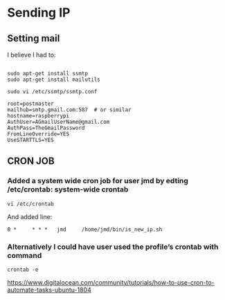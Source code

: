 # Sending IP

## Setting mail
I believe I had to:
```

sudo apt-get install ssmtp
sudo apt-get install mailutils

sudo vi /etc/ssmtp/ssmtp.conf

root=postmaster
mailhub=smtp.gmail.com:587  # or similar 
hostname=raspberrypi
AuthUser=AGmailUserName@gmail.com
AuthPass=TheGmailPassword
FromLineOverride=YES
UseSTARTTLS=YES
```

## CRON JOB
### Added a system wide cron job for user jmd by edting /etc/crontab: system-wide crontab
```
vi /etc/crontab
```
And added line:
```
0 *     * * *   jmd     /home/jmd/bin/is_new_ip.sh
```

### Alternatively I could have user used the profile’s crontab with command
```
crontab -e
```

https://www.digitalocean.com/community/tutorials/how-to-use-cron-to-automate-tasks-ubuntu-1804
